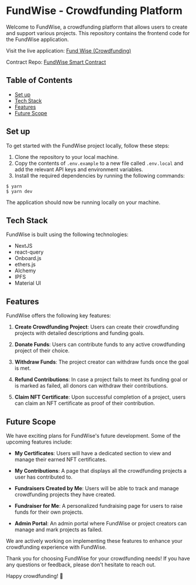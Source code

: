 # FundWise - Crowdfunding Platform

Welcome to FundWise, a crowdfunding platform that allows users to create and support various projects. This repository contains the frontend code for the FundWise application.

Visit the live application: [Fund Wise (Crowdfunding)](https://fundwise-frontend.vercel.app/)

Contract Repo: [FundWise Smart Contract](https://github.com/kritarthAviate/fundwise-smart-contract)

## Table of Contents

- [Set up](#set-up)
- [Tech Stack](#tech-stack)
- [Features](#features)
- [Future Scope](#future-scope)

## Set up

To get started with the FundWise project locally, follow these steps:

1. Clone the repository to your local machine.
2. Copy the contents of `.env.example` to a new file called `.env.local` and add the relevant API keys and environment variables.
3. Install the required dependencies by running the following commands:

```
$ yarn
$ yarn dev
```

The application should now be running locally on your machine.

## Tech Stack

FundWise is built using the following technologies:

- NextJS
- react-query
- Onboard.js
- ethers.js
- Alchemy
- IPFS
- Material UI

## Features

FundWise offers the following key features:

1. **Create Crowdfunding Project**: Users can create their crowdfunding projects with detailed descriptions and funding goals.

2. **Donate Funds**: Users can contribute funds to any active crowdfunding project of their choice.

3. **Withdraw Funds**: The project creator can withdraw funds once the goal is met.

4. **Refund Contributions**: In case a project fails to meet its funding goal or is marked as failed, all donors can withdraw their contributions.

5. **Claim NFT Certificate**: Upon successful completion of a project, users can claim an NFT certificate as proof of their contribution.

## Future Scope

We have exciting plans for FundWise's future development. Some of the upcoming features include:

- **My Certificates**: Users will have a dedicated section to view and manage their earned NFT certificates.

- **My Contributions**: A page that displays all the crowdfunding projects a user has contributed to.

- **Fundraisers Created by Me**: Users will be able to track and manage crowdfunding projects they have created.

- **Fundraiser for Me**: A personalized fundraising page for users to raise funds for their own projects.

- **Admin Portal**: An admin portal where FundWise or project creators can manage and mark projects as failed.

We are actively working on implementing these features to enhance your crowdfunding experience with FundWise.

Thank you for choosing FundWise for your crowdfunding needs! If you have any questions or feedback, please don't hesitate to reach out.

Happy crowdfunding! 🚀
